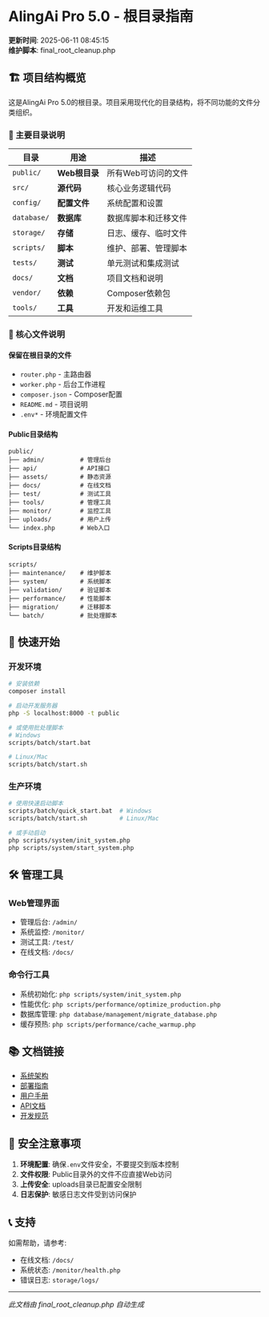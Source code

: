 # AlingAi Pro 5.0 - 根目录指南

**更新时间**: 2025-06-11 08:45:15  
**维护脚本**: final_root_cleanup.php

## 🏗️ 项目结构概览

这是AlingAi Pro 5.0的根目录。项目采用现代化的目录结构，将不同功能的文件分类组织。

### 📁 主要目录说明

| 目录 | 用途 | 描述 |
|------|------|------|
| `public/` | **Web根目录** | 所有Web可访问的文件 |
| `src/` | **源代码** | 核心业务逻辑代码 |
| `config/` | **配置文件** | 系统配置和设置 |
| `database/` | **数据库** | 数据库脚本和迁移文件 |
| `storage/` | **存储** | 日志、缓存、临时文件 |
| `scripts/` | **脚本** | 维护、部署、管理脚本 |
| `tests/` | **测试** | 单元测试和集成测试 |
| `docs/` | **文档** | 项目文档和说明 |
| `vendor/` | **依赖** | Composer依赖包 |
| `tools/` | **工具** | 开发和运维工具 |

### 🔧 核心文件说明

#### 保留在根目录的文件
- `router.php` - 主路由器
- `worker.php` - 后台工作进程
- `composer.json` - Composer配置
- `README.md` - 项目说明
- `.env*` - 环境配置文件

#### Public目录结构
```
public/
├── admin/          # 管理后台
├── api/            # API接口
├── assets/         # 静态资源
├── docs/           # 在线文档
├── test/           # 测试工具
├── tools/          # 管理工具
├── monitor/        # 监控工具
├── uploads/        # 用户上传
└── index.php       # Web入口
```

#### Scripts目录结构
```
scripts/
├── maintenance/    # 维护脚本
├── system/         # 系统脚本
├── validation/     # 验证脚本
├── performance/    # 性能脚本
├── migration/      # 迁移脚本
└── batch/          # 批处理脚本
```

## 🚀 快速开始

### 开发环境
```bash
# 安装依赖
composer install

# 启动开发服务器
php -S localhost:8000 -t public

# 或使用批处理脚本
# Windows
scripts/batch/start.bat

# Linux/Mac
scripts/batch/start.sh
```

### 生产环境
```bash
# 使用快速启动脚本
scripts/batch/quick_start.bat  # Windows
scripts/batch/start.sh         # Linux/Mac

# 或手动启动
php scripts/system/init_system.php
php scripts/system/start_system.php
```

## 🛠️ 管理工具

### Web管理界面
- 管理后台: `/admin/`
- 系统监控: `/monitor/`
- 测试工具: `/test/`
- 在线文档: `/docs/`

### 命令行工具
- 系统初始化: `php scripts/system/init_system.php`
- 性能优化: `php scripts/performance/optimize_production.php`
- 数据库管理: `php database/management/migrate_database.php`
- 缓存预热: `php scripts/performance/cache_warmup.php`

## 📚 文档链接

- [系统架构](docs/ARCHITECTURE_DIAGRAM.md)
- [部署指南](docs/DEPLOYMENT_GUIDE.md)
- [用户手册](docs/USER_MANUAL.md)
- [API文档](public/docs/api/)
- [开发规范](docs/CODE_STANDARDS.md)

## 🔐 安全注意事项

1. **环境配置**: 确保`.env`文件安全，不要提交到版本控制
2. **文件权限**: Public目录外的文件不应直接Web访问
3. **上传安全**: uploads目录已配置安全限制
4. **日志保护**: 敏感日志文件受到访问保护

## 📞 支持

如需帮助，请参考:
- 在线文档: `/docs/`
- 系统状态: `/monitor/health.php`
- 错误日志: `storage/logs/`

---
*此文档由 final_root_cleanup.php 自动生成*
